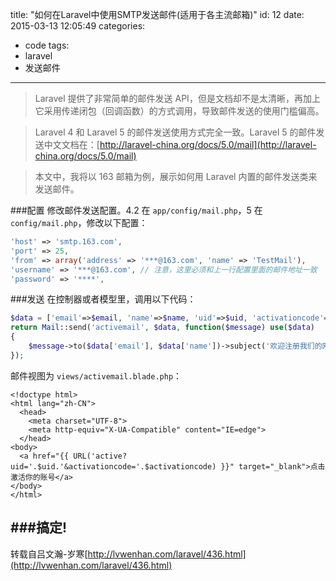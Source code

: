 title: "如何在Laravel中使用SMTP发送邮件(适用于各主流邮箱)"
id: 12
date: 2015-03-13 12:05:49
categories:
  - code
tags:
  - laravel
  - 发送邮件
  
---
>Laravel 提供了非常简单的邮件发送 API，但是文档却不是太清晰，再加上它采用传递闭包（回调函数）的方式调用，导致邮件发送的使用门槛偏高。

>Laravel 4 和 Laravel 5 的邮件发送使用方式完全一致。Laravel 5 的邮件发送中文文档在：[http://laravel-china.org/docs/5.0/mail](http://laravel-china.org/docs/5.0/mail)

>本文中，我将以 163 邮箱为例，展示如何用 Laravel 内置的邮件发送类来发送邮件。

###配置
修改邮件发送配置。4.2 在 `app/config/mail.php`，5 在 `config/mail.php`，修改以下配置：
```php
'host' => 'smtp.163.com',
'port' => 25,
'from' => array('address' => '***@163.com', 'name' => 'TestMail'),
'username' => '***@163.com', // 注意，这里必须和上一行配置里面的邮件地址一致
'password' => '****',
```
###发送
在控制器或者模型里，调用以下代码：
```php
$data = ['email'=>$email, 'name'=>$name, 'uid'=>$uid, 'activationcode'=>$code];
return Mail::send('activemail', $data, function($message) use($data)
{
    $message->to($data['email'], $data['name'])->subject('欢迎注册我们的网站，请激活您的账号！');
});
```
邮件视图为 `views/activemail.blade.php`：
```
<!doctype html>
<html lang="zh-CN">
  <head>
    <meta charset="UTF-8">
    <meta http-equiv="X-UA-Compatible" content="IE=edge">
  </head>
<body>
  <a href="{{ URL('active?uid='.$uid.'&activationcode='.$activationcode) }}" target="_blank">点击激活你的账号</a>
</body>
</html>
```
###搞定!
------
转载自吕文瀚-岁寒[http://lvwenhan.com/laravel/436.html](http://lvwenhan.com/laravel/436.html)